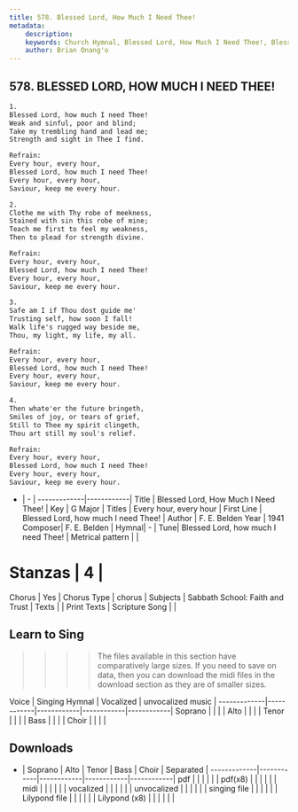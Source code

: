 ```yaml
---
title: 578. Blessed Lord, How Much I Need Thee!
metadata:
    description: 
    keywords: Church Hymnal, Blessed Lord, How Much I Need Thee!, Blessed Lord, how much I need Thee!, Every hour, every hour
    author: Brian Onang'o
---
```



## 578. BLESSED LORD, HOW MUCH I NEED THEE!

```txt
1.
Blessed Lord, how much I need Thee! 
Weak and sinful, poor and blind; 
Take my trembling hand and lead me; 
Strength and sight in Thee I find. 

Refrain:
Every hour, every hour, 
Blessed Lord, how much I need Thee! 
Every hour, every hour, 
Saviour, keep me every hour. 

2.
Clothe me with Thy robe of meekness, 
Stained with sin this robe of mine; 
Teach me first to feel my weakness, 
Then to plead for strength divine. 

Refrain:
Every hour, every hour, 
Blessed Lord, how much I need Thee! 
Every hour, every hour, 
Saviour, keep me every hour. 

3.
Safe am I if Thou dost guide me' 
Trusting self, how soon I fall! 
Walk life's rugged way beside me, 
Thou, my light, my life, my all. 

Refrain:
Every hour, every hour, 
Blessed Lord, how much I need Thee! 
Every hour, every hour, 
Saviour, keep me every hour. 

4.
Then whate'er the future bringeth, 
Smiles of joy, or tears of grief, 
Still to Thee my spirit clingeth, 
Thou art still my soul's relief.

Refrain:
Every hour, every hour, 
Blessed Lord, how much I need Thee! 
Every hour, every hour, 
Saviour, keep me every hour. 

```

- |   -  |
-------------|------------|
Title | Blessed Lord, How Much I Need Thee! |
Key | G Major |
Titles | Every hour, every hour |
First Line | Blessed Lord, how much I need Thee! |
Author | F. E. Belden
Year | 1941
Composer| F. E. Belden |
Hymnal|  - |
Tune| Blessed Lord, how much I need Thee! |
Metrical pattern | |
# Stanzas | 4 |
Chorus | Yes |
Chorus Type | chorus |
Subjects | Sabbath School: Faith and Trust |
Texts |  |
Print Texts | 
Scripture Song |  |
  
## Learn to Sing

>>>> The files available in this section have comparatively large sizes. If you need to save on data, then you can download the midi files in the download section as they are of smaller sizes.

Voice |  Singing Hymnal | Vocalized | unvocalized music |
-------------|------------|------------|------------|------------|
Soprano | | | |
Alto | | | |
Tenor | | | |
Bass | | | |
Choir | | | |

## Downloads

- |  Soprano | Alto | Tenor | Bass | Choir | Separated |
-------------|------------|------------|------------|------------|
pdf | | | | | |
pdf(x8) | | | | | |
midi | | | | | |
vocalized | | | | | |
unvocalized | | | | | |
singing file | | | | | |
Lilypond file | | | | | |
Lilypond (x8) | | | | | |
  